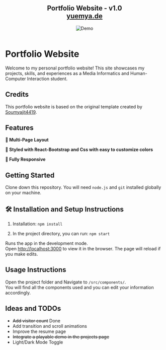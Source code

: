 <h2 align="center">
  Portfolio Website - v1.0<br/>
  <a href="https://yuemya.de/" target="_blank">yuemya.de</a>
</h2>
<div align="center">
  <img alt="Demo" src="https://github.com/yunuseyvz/Portfolio/blob/master/images/readme_img.png?raw=true" />
</div>

<br/>

# Portfolio Website

Welcome to my personal portfolio website! This site showcases my projects, skills, and experiences as a Media Informatics and Human-Computer Interaction student.

## Credits

This portfolio website is based on the original template created by [Soumyajit4419](https://github.com/soumyajit4419/Portfolio). 

## Features

**📖 Multi-Page Layout**

**🎨 Styled with React-Bootstrap and Css with easy to customize colors**

**📱 Fully Responsive**

## Getting Started

Clone down this repository. You will need `node.js` and `git` installed globally on your machine.

## 🛠 Installation and Setup Instructions

1. Installation: `npm install`

2. In the project directory, you can run: `npm start`

Runs the app in the development mode.\
Open [http://localhost:3000](http://localhost:3000) to view it in the browser.
The page will reload if you make edits.

## Usage Instructions

Open the project folder and Navigate to `/src/components/`. <br/>
You will find all the components used and you can edit your information accordingly.

## Ideas and TODOs
- ~~Add visitor count~~ Done
- Add transition and scroll animations
- Improve the resume page
- ~~Integrate a playable demo in the projects page~~ 
- Light/Dark Mode Toggle
